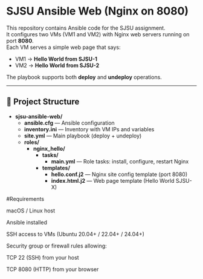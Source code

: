 # SJSU Ansible Web (Nginx on 8080)

This repository contains Ansible code for the SJSU assignment.  
It configures two VMs (VM1 and VM2) with Nginx web servers running on port **8080**.  
Each VM serves a simple web page that says:

- VM1 → **Hello World from SJSU-1**  
- VM2 → **Hello World from SJSU-2**

The playbook supports both **deploy** and **undeploy** operations.

---

## 📂 Project Structure

- **sjsu-ansible-web/**
  - **ansible.cfg** — Ansible configuration
  - **inventory.ini** — Inventory with VM IPs and variables
  - **site.yml** — Main playbook (deploy + undeploy)
  - **roles/**
    - **nginx_hello/**
      - **tasks/**
        - **main.yml** — Role tasks: install, configure, restart Nginx
      - **templates/**
        - **hello.conf.j2** — Nginx site config template (port 8080)
        - **index.html.j2** — Web page template (Hello World SJSU-X)



#Requirements

macOS / Linux host

Ansible installed

SSH access to VMs (Ubuntu 20.04+ / 22.04+ / 24.04+)

Security group or firewall rules allowing:

TCP 22 (SSH) from your host

TCP 8080 (HTTP) from your browser
